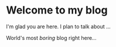 # Welcome to my blog

I'm glad you are here. I plan to talk about ...

World's most *boring* blog right here...
